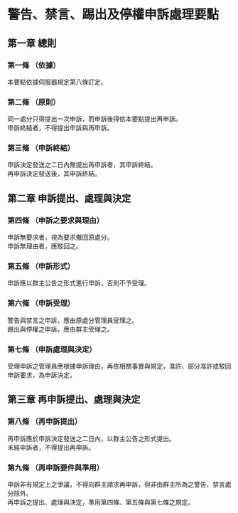 # 警告、禁言、踢出及停權申訴處理要點
## 第一章 總則
### 第一條 （依據）
本要點依據伺服器規定第八條訂定。
### 第二條 （原則）
同一處分只得提出一次申訴，而申訴後得依本要點提出再申訴。\
申訴終結者，不得提出申訴與再申訴。
### 第三條 （申訴終結）
申訴決定發送之二日內無提出再申訴者，其申訴終結。 \
再申訴決定發送後，其申訴終結。
## 第二章 申訴提出、處理與決定
### 第四條 （申訴之要求與理由）
申訴無要求者，視為要求撤回原處分。\
申訴無理由者，應駁回之。
### 第五條 （申訴形式）
申訴應以群主公告之形式進行申訴，否則不予受理。
### 第六條 （申訴受理）
警告與禁言之申訴，應由原處分管理員受理之。\
踢出與停權之申訴，應由群主受理之。
### 第七條 （申訴處理與決定）
受理申訴之管理員應根據申訴理由，再依相關事實與規定，准許、部分准許或駁回申訴要求，為申訴決定。
## 第三章 再申訴提出、處理與決定
### 第八條 （再申訴提出）
再申訴應於申訴決定發送之二日內，以群主公告之形式提出。\
未經申訴者，不得提出再申訴。
### 第九條 （再申訴要件與準用）
申訴非有規定上之爭議，不得向群主請求再申訴，但非由群主所為之警告、禁言處分除外。\
再申訴之提出、處理與決定，準用第四條、第五條與第七條之規定。